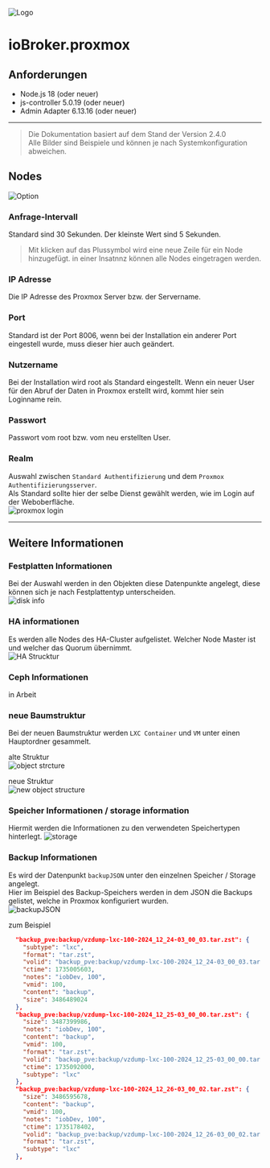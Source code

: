 ![Logo](../../admin/proxmox.png)

# ioBroker.proxmox

## Anforderungen
- Node.js 18 (oder neuer)
- js-controller 5.0.19 (oder neuer)
- Admin Adapter 6.13.16 (oder neuer)  
  
***  
>Die Dokumentation basiert auf dem Stand der Version 2.4.0  
Alle Bilder sind Beispiele und können je nach Systemkonfiguration abweichen.

## Nodes

![Option](../pictures/optionen.png)  
  
### Anfrage-Intervall  
Standard sind 30 Sekunden. Der kleinste Wert sind 5 Sekunden.  
  
> Mit klicken auf das Plussymbol wird eine neue Zeile für ein Node hinzugefügt. in einer Insatnnz können alle Nodes eingetragen werden.  
  
### IP Adresse 
Die IP Adresse des Proxmox Server bzw. der Servername.
  
### Port  
Standard ist der Port 8006, wenn bei der Installation ein anderer Port eingestell wurde, muss dieser hier auch geändert.  

### Nutzername  
Bei der Installation wird root als Standard eingestellt. Wenn ein neuer User für den Abruf der Daten in Proxmox erstellt wird, kommt hier sein Loginname rein.  
  
### Passwort  
Passwort vom root bzw. vom neu erstellten User.  

### Realm
Auswahl zwischen `Standard Authentifizierung` und dem `Proxmox Authentifizierungsserver`.  
Als Standard sollte hier der selbe Dienst gewählt werden, wie im Login auf der Weboberfläche.  
![proxmox login](../pictures/proxmox_login.png)  
  
***
## Weitere Informationen  
    
### Festplatten Informationen
Bei der Auswahl werden in den Objekten diese Datenpunkte angelegt, diese können sich je nach Festplattentyp unterscheiden.  
![disk info](../pictures/disk_info.png)  
  
### HA informationen  
Es werden alle Nodes des HA-Cluster aufgelistet. Welcher Node Master ist und welcher das Quorum übernimmt.  
![HA Strucktur](../pictures/HA_structure.png)    

### Ceph Informationen  
in Arbeit  

### neue Baumstruktur  
Bei der neuen Baumstruktur werden `LXC Container` und `VM` unter einen Hauptordner gesammelt.  
  
alte Struktur  
![object strcture](<../pictures/object_structure.png>)  
  
neue Struktur    
![new object structure](../pictures/new_object_structure.png)  
  
### Speicher Informationen / storage information
Hiermit werden die Informationen zu den verwendeten Speichertypen hinterlegt. 
![storage](../pictures/storage.png)  
  
### Backup Informationen
Es wird der Datenpunkt `backupJSON` unter den einzelnen Speicher / Storage angelegt.  
Hier im Beispiel des Backup-Speichers werden in dem JSON die Backups gelistet, welche in Proxmox konfiguriert wurden.  
![backupJSON](../pictures/backupJSON.png)  

zum Beispiel
```json
  "backup_pve:backup/vzdump-lxc-100-2024_12_24-03_00_03.tar.zst": {
    "subtype": "lxc",
    "format": "tar.zst",
    "volid": "backup_pve:backup/vzdump-lxc-100-2024_12_24-03_00_03.tar.zst",
    "ctime": 1735005603,
    "notes": "iobDev, 100",
    "vmid": 100,
    "content": "backup",
    "size": 3486489024
  },
  "backup_pve:backup/vzdump-lxc-100-2024_12_25-03_00_00.tar.zst": {
    "size": 3487399986,
    "notes": "iobDev, 100",
    "content": "backup",
    "vmid": 100,
    "format": "tar.zst",
    "volid": "backup_pve:backup/vzdump-lxc-100-2024_12_25-03_00_00.tar.zst",
    "ctime": 1735092000,
    "subtype": "lxc"
  },
  "backup_pve:backup/vzdump-lxc-100-2024_12_26-03_00_02.tar.zst": {
    "size": 3486595678,
    "content": "backup",
    "vmid": 100,
    "notes": "iobDev, 100",
    "ctime": 1735178402,
    "volid": "backup_pve:backup/vzdump-lxc-100-2024_12_26-03_00_02.tar.zst",
    "format": "tar.zst",
    "subtype": "lxc"
  },
```

